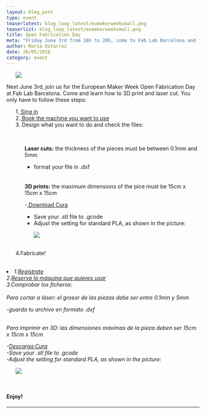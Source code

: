 ```yaml
---
layout: blog_post
type: event
teaserlatest: blog_loop_latest/eumakerweeksmall.png
teaserlist: blog_loop_latest/eumakerweeksmall.png
title: Open Fabrication Day
meta: "Friday June 3rd from 16h to 20h, come to Fab Lab Barcelona and fabricate!"
author: Maria Ustarroz
date: 26/05/2016
category: event
---
```


<ul><img src= "http://www.fablabbcn.org/img/blog/blog_loop_latest/eumakerweeksmall.png" align="middle"> </img></ul>

Next June 3rd, join us for the European Maker Week Open Fabrication Day at Fab Lab Barcelona. Come and learn how to 3D print and laser cut. You only have to follow these steps:
<br>
<ul>
1.<a href="https://docs.google.com/forms/d/1MJAREBja3GWx8qnD0lgA_QXMdN3wVR_UNkfZn3Ms-sU/viewform?edit_requested=true"> Sing in</a> <br>
2.<a href="http://fablabbarcelona.simplybook.it/sheduler/manage/event/3/unit/1"> Book the machine you want to use</a><br>
3. Design what you want to do and check the files:

</ul>
<br>
<ul>
<ul>
<b>Laser cuts:</b> the thickness of the pieces must be between 0.1mm and 5mm<br>

- format your file in .dxf

<br>
<br>
<b>3D prints: </b>the maximum dimensions of the pice must be 15cm x 15cm x 15cm

-<a href="https://ultimaker.com/en/products/cura-software"> Download Cura</a><br>
- Save your .stl file to .gcode
- Adjust the setting for standard PLA, as shown in the picture:

<ul><img src= "http://www.fablabbcn.org/img/blog/blog_loop_latest/3dsettings.png" align="middle"> </img></ul>
<br>
</ul>

4.Fabricate! <br>
</ul>
<br>



<i>
<li>
1.<a href="https://docs.google.com/forms/d/1MJAREBja3GWx8qnD0lgA_QXMdN3wVR_UNkfZn3Ms-sU/viewform?edit_requested=true">Regístrate</a> <br>
2.<a href="http://fablabbarcelona.simplybook.it/sheduler/manage/event/3/unit/1">Reserva la máquina que quieres usar</a><br>
3.Comprobar los ficheros:<br>

</li>
<br>
Para cortar a láser: el grosor de las piezas debe ser entre 0.1mm y 5mm<br>

-guarda tu archivo en formato .dxf<br>

<br>
Para imprimir en 3D: las dimensiones máximas de la pieza deben ser 15cm x 15cm x 15cm<br>

-<a href="https://ultimaker.com/en/products/cura-software">Descarga Cura</a><br>
-Save your .stl file to .gcode<br>
-Adjust the setting for standard PLA, as shown in the picture:<br>

<ul><img src= "http://www.fablabbcn.org/img/blog/blog_loop_latest/3dsettings.png" align="middle"> </img></ul>



</i>
<br>
<h4>Enjoy!</h4>


---